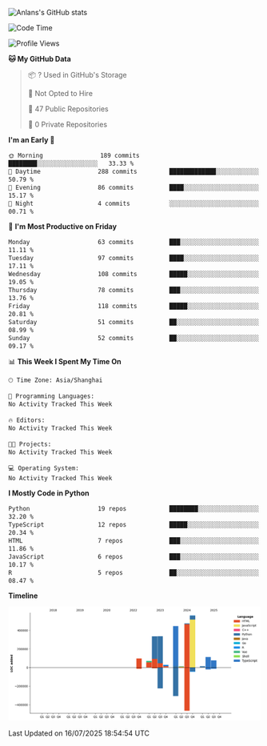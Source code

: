<!-- ![Anlans's GitHub stats](https://github-readme-stats.vercel.app/api?username=Anlans) -->
![Anlans's GitHub stats](https://github-readme-stats.vercel.app/api?username=Anlans&rank_icon=github)

<!--START_SECTION:waka-->
![Code Time](http://img.shields.io/badge/Code%20Time-0%20secs-blue)

![Profile Views](http://img.shields.io/badge/Profile%20Views-0-blue)

**🐱 My GitHub Data** 

> 📦 ? Used in GitHub's Storage 
 > 
> 🚫 Not Opted to Hire
 > 
> 📜 47 Public Repositories 
 > 
> 🔑 0 Private Repositories 
 > 
**I'm an Early 🐤** 

```text
🌞 Morning                189 commits         ████████░░░░░░░░░░░░░░░░░   33.33 % 
🌆 Daytime                288 commits         █████████████░░░░░░░░░░░░   50.79 % 
🌃 Evening                86 commits          ████░░░░░░░░░░░░░░░░░░░░░   15.17 % 
🌙 Night                  4 commits           ░░░░░░░░░░░░░░░░░░░░░░░░░   00.71 % 
```
📅 **I'm Most Productive on Friday** 

```text
Monday                   63 commits          ███░░░░░░░░░░░░░░░░░░░░░░   11.11 % 
Tuesday                  97 commits          ████░░░░░░░░░░░░░░░░░░░░░   17.11 % 
Wednesday                108 commits         █████░░░░░░░░░░░░░░░░░░░░   19.05 % 
Thursday                 78 commits          ███░░░░░░░░░░░░░░░░░░░░░░   13.76 % 
Friday                   118 commits         █████░░░░░░░░░░░░░░░░░░░░   20.81 % 
Saturday                 51 commits          ██░░░░░░░░░░░░░░░░░░░░░░░   08.99 % 
Sunday                   52 commits          ██░░░░░░░░░░░░░░░░░░░░░░░   09.17 % 
```


📊 **This Week I Spent My Time On** 

```text
🕑︎ Time Zone: Asia/Shanghai

💬 Programming Languages: 
No Activity Tracked This Week

🔥 Editors: 
No Activity Tracked This Week

🐱‍💻 Projects: 
No Activity Tracked This Week

💻 Operating System: 
No Activity Tracked This Week
```

**I Mostly Code in Python** 

```text
Python                   19 repos            ████████░░░░░░░░░░░░░░░░░   32.20 % 
TypeScript               12 repos            █████░░░░░░░░░░░░░░░░░░░░   20.34 % 
HTML                     7 repos             ███░░░░░░░░░░░░░░░░░░░░░░   11.86 % 
JavaScript               6 repos             ███░░░░░░░░░░░░░░░░░░░░░░   10.17 % 
R                        5 repos             ██░░░░░░░░░░░░░░░░░░░░░░░   08.47 % 
```



**Timeline**

![Lines of Code chart](https://raw.githubusercontent.com/Anlans/Anlans/main/assets/bar_graph.png)


 Last Updated on 16/07/2025 18:54:54 UTC
<!--END_SECTION:waka-->
